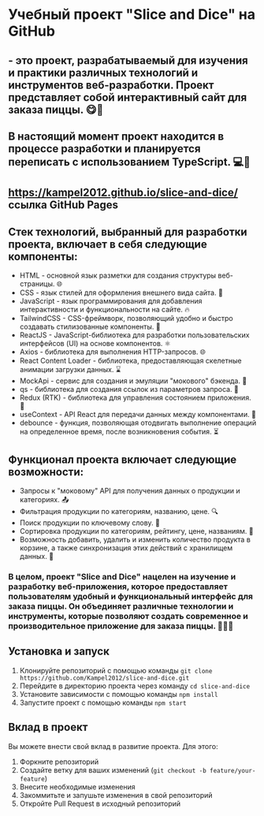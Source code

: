 

# Учебный проект "Slice and Dice" на GitHub 
## - это проект, разрабатываемый для изучения и практики различных технологий и инструментов веб-разработки. Проект представляет собой интерактивный сайт для заказа пиццы. 😋🍕

## В настоящий момент проект находится в процессе разработки и планируется переписать с использованием TypeScript. 💻🚀
## https://kampel2012.github.io/slice-and-dice/ ссылка GitHub Pages

## Стек технологий, выбранный для разработки проекта, включает в себя следующие компоненты:

- HTML - основной язык разметки для создания структуры веб-страницы. 🌐
- CSS - язык стилей для оформления внешнего вида сайта. 💅
- JavaScript - язык программирования для добавления интерактивности и функциональности на сайте. 🔥
- TailwindCSS - CSS-фреймворк, позволяющий удобно и быстро создавать стилизованные компоненты. 🎨
- ReactJS - JavaScript-библиотека для разработки пользовательских интерфейсов (UI) на основе компонентов. ⚛️
- Axios - библиотека для выполнения HTTP-запросов. 🌐
- React Content Loader - библиотека, предоставляющая скелетные анимации загрузки данных. ⌛️
- MockApi - сервис для создания и эмуляции "мокового" бэкенда. 🧪
- qs - библиотека для создания ссылок из параметров запроса. 🔗
- Redux (RTK) - библиотека для управления состоянием приложения. 🔄
- useContext - API React для передачи данных между компонентами. 🔄
- debounce - функция, позволяющая отодвигать выполнение операций на определенное время, после возникновения события. ⏳

## Функционал проекта включает следующие возможности:

- Запросы к "моковому" API для получения данных о продукции и категориях. 📤
- Фильтрация продукции по категориям, названию, цене. 🔍
- Поиск продукции по ключевому слову. 🔎
- Сортировка продукции по категориям, рейтингу, цене, названиям. 🔢
- Возможность добавить, удалить и изменить количество продукта в корзине, а также синхронизация этих действий с хранилищем данных. 🧺

### В целом, проект "Slice and Dice" нацелен на изучение и разработку веб-приложения, которое предоставляет пользователям удобный и функциональный интерфейс для заказа пиццы. Он объединяет различные технологии и инструменты, которые позволяют создать современное и производительное приложение для заказа пиццы. 🚀🍕😊

## Установка и запуск
1. Клонируйте репозиторий с помощью команды `git clone https://github.com/Kampel2012/slice-and-dice.git`
2. Перейдите в директорию проекта через команду `cd slice-and-dice`
3. Установите зависимости с помощью команды `npm install`
4. Запустите проект с помощью команды `npm start`

## Вклад в проект
Вы можете внести свой вклад в развитие проекта. Для этого:
1. Форкните репозиторий
2. Создайте ветку для ваших изменений (`git checkout -b feature/your-feature`)
3. Внесите необходимые изменения
4. Закоммитьте и запушьте изменения в свой репозиторий
5. Откройте Pull Request в исходный репозиторий
